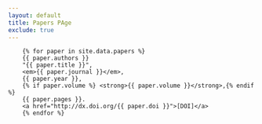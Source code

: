 ```yaml
---
layout: default
title: Papers PAge
exclude: true
---
```

       
        {% for paper in site.data.papers %}
        {{ paper.authors }}
        "{{ paper.title }}",
        <em>{{ paper.journal }}</em>,
        {{ paper.year }},
        {% if paper.volume %} <strong>{{ paper.volume }}</strong>,{% endif %}
        {{ paper.pages }}.
        <a href="http://dx.doi.org/{{ paper.doi }}">[DOI]</a>
        {% endfor %}